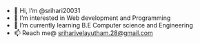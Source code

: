 - 👋 Hi, I’m @srihari20031
- 👀 I’m interested in Web development and Programming 
- 🌱 I’m currently learning B.E Computer science and Engineering 
- 📫 Reach me@ sriharivelayutham.28@gmail.com

<!---
srihari20031/srihari20031 is a ✨ special ✨ repository because its `README.md` (this file) appears on your GitHub profile.
You can click the Preview link to take a look at your changes.
--->

